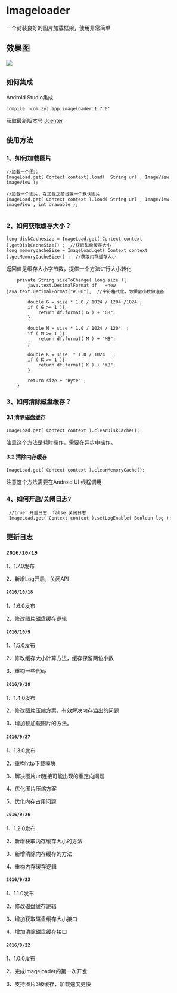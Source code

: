 # Imageloader  
 
一个封装良好的图片加载框架，使用非常简单

## 效果图
![](gif/GIF.gif) 

## `如何集成`
Android Studio集成
```
compile 'com.zyj.app:imageloader:1.7.0'

```
获取最新版本号 [Jcenter](http://jcenter.bintray.com/com/zyj/app/imageloader/)
## `使用方法`

### 1、如何加载图片
```
//加载一个图片
ImageLoad.get( Context context).load(  String url , ImageView imageView );
 
//加载一个图片，在加载之前设置一个默认图片
ImageLoad.get( Context context ).load( String url , ImageView imageView , int drawable );
 
```

### 2、如何获取缓存大小？
```
long diskCachesize = ImageLoad.get( Context context ).getDiskCacheSize() ;  //获取磁盘缓存大小
long memorycacheSize = ImageLoad.get( Context context ).getMemoryCacheSize() ;  //获取内存缓存大小

```

返回值是缓存大小字节数，提供一个方法进行大小转化
```
    private String sizeToChange( long size ){
        java.text.DecimalFormat df   =new   java.text.DecimalFormat("#.00");  //字符格式化，为保留小数做准备

        double G = size * 1.0 / 1024 / 1204 /1024 ;
        if ( G >= 1 ){
            return df.format( G ) + "GB";
        }

        double M = size * 1.0 / 1024 / 1204  ;
        if ( M >= 1 ){
            return df.format( M ) + "MB";
        }

        double K = size  * 1.0 / 1024   ;
        if ( K >= 1 ){
            return df.format( K ) + "KB";
        }

        return size + "Byte" ;
    }

```

### 3、如何清除磁盘缓存？

#### 3.1 清除磁盘缓存
```
ImageLoad.get( Context context ).clearDiskCache();
```
注意这个方法是耗时操作，需要在异步中操作。

#### 3.2 清除内存缓存
```
ImageLoad.get( Context context ).clearMemoryCache();
```
注意这个方法需要在Android UI 线程调用

### 4、如何开启/关闭日志?
```
 //true：开启日志  false:关闭日志
 ImageLoad.get( Context context ).setLogEnable( Boolean log );
```


## `更新日志`
### `2016/10/19`
1、1.7.0发布

2、新增Log开启，关闭API


#### `2016/10/18`
1、1.6.0发布

2、修改图片磁盘缓存逻辑


#### `2016/10/9`
1、1.5.0发布

2、修改缓存大小计算方法，缓存保留两位小数

3、重构一些代码


#### `2016/9/28`
1、1.4.0发布

2、修改图片压缩方案，有效解决内存溢出的问题

3、增加预加载图片的方法。


#### `2016/9/27`
1、1.3.0发布

2、重构http下载模块

3、解决图片url连接可能出现的重定向问题

4、优化图片压缩方案

5、优化内存占用问题


#### `2016/9/26`

1、1.2.0发布

2、新增获取内存缓存大小的方法

3、新增清除内存缓存的方法

4、重构内存缓存逻辑


#### `2016/9/23`
 
1、1.1.0发布
 
2、修改磁盘缓存逻辑
 
3、增加获取磁盘缓存大小接口
 
4、增加清除磁盘缓存接口 
 

#### `2016/9/22`

1、1.0.0发布
    
2、完成Imageloader的第一次开发
   
3、支持图片3级缓存，加载速度更快

